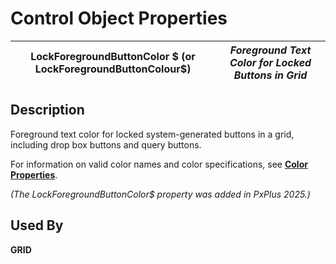 # Control Object Properties

**LockForegroundButtonColor $ (or LockForegroundButtonColour$)** |  **_Foreground Text Color for Locked Buttons in Grid_**  
---|---  
  
## Description

Foreground text color for locked system-generated buttons in a grid, including drop box buttons and query buttons.

For information on valid color names and color specifications, see **[Color Properties](../control_object_properties/colour_properties.md)**.

_(The LockForegroundButtonColor$ property was added in PxPlus 2025.)_

## Used By

**GRID**
